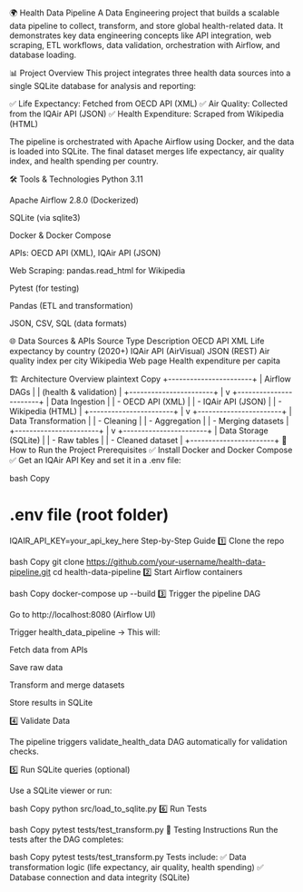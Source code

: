 🌍 Health Data Pipeline
A Data Engineering project that builds a scalable data pipeline to collect, transform, and store global health-related data. It demonstrates key data engineering concepts like API integration, web scraping, ETL workflows, data validation, orchestration with Airflow, and database loading.

📊 Project Overview
This project integrates three health data sources into a single SQLite database for analysis and reporting:

✅ Life Expectancy: Fetched from OECD API (XML)
✅ Air Quality: Collected from the IQAir API (JSON)
✅ Health Expenditure: Scraped from Wikipedia (HTML)

The pipeline is orchestrated with Apache Airflow using Docker, and the data is loaded into SQLite. The final dataset merges life expectancy, air quality index, and health spending per country.

🛠️ Tools & Technologies
Python 3.11

Apache Airflow 2.8.0 (Dockerized)

SQLite (via sqlite3)

Docker & Docker Compose

APIs: OECD API (XML), IQAir API (JSON)

Web Scraping: pandas.read_html for Wikipedia

Pytest (for testing)

Pandas (ETL and transformation)

JSON, CSV, SQL (data formats)

🌐 Data Sources & APIs
Source	Type	Description
OECD API	XML	Life expectancy by country (2020+)
IQAir API (AirVisual)	JSON (REST)	Air quality index per city
Wikipedia	Web page	Health expenditure per capita

🏗️ Architecture Overview
plaintext
Copy
+-----------------------+
|       Airflow DAGs     |
| (health & validation)  |
+-----------------------+
          |
          v
+-----------------------+
|   Data Ingestion      |
| - OECD API (XML)      |
| - IQAir API (JSON)    |
| - Wikipedia (HTML)    |
+-----------------------+
          |
          v
+-----------------------+
| Data Transformation   |
| - Cleaning            |
| - Aggregation         |
| - Merging datasets    |
+-----------------------+
          |
          v
+-----------------------+
| Data Storage (SQLite) |
| - Raw tables          |
| - Cleaned dataset     |
+-----------------------+
🚀 How to Run the Project
Prerequisites
✅ Install Docker and Docker Compose
✅ Get an IQAir API Key and set it in a .env file:

bash
Copy
# .env file (root folder)
IQAIR_API_KEY=your_api_key_here
Step-by-Step Guide
1️⃣ Clone the repo

bash
Copy
git clone https://github.com/your-username/health-data-pipeline.git
cd health-data-pipeline
2️⃣ Start Airflow containers

bash
Copy
docker-compose up --build
3️⃣ Trigger the pipeline DAG

Go to http://localhost:8080 (Airflow UI)

Trigger health_data_pipeline → This will:

Fetch data from APIs

Save raw data

Transform and merge datasets

Store results in SQLite

4️⃣ Validate Data

The pipeline triggers validate_health_data DAG automatically for validation checks.

5️⃣ Run SQLite queries (optional)

Use a SQLite viewer or run:

bash
Copy
python src/load_to_sqlite.py
6️⃣ Run Tests

bash
Copy
pytest tests/test_transform.py
🧪 Testing Instructions
Run the tests after the DAG completes:

bash
Copy
pytest tests/test_transform.py
Tests include:
✅ Data transformation logic (life expectancy, air quality, health spending)
✅ Database connection and data integrity (SQLite)
